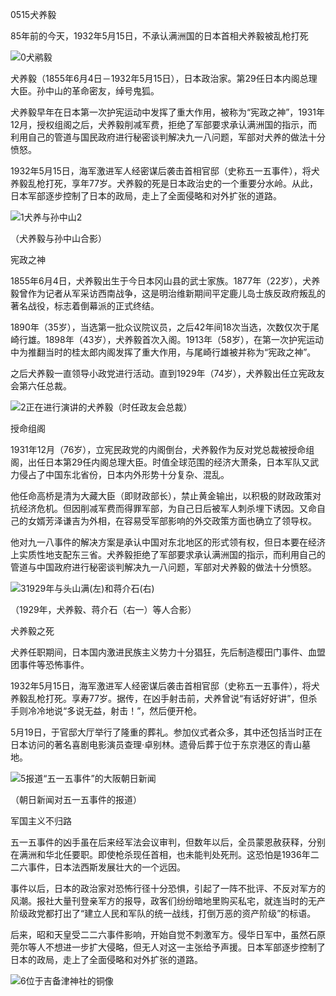 0515犬养毅

85年前的今天，1932年5月15日，不承认满洲国的日本首相犬养毅被乱枪打死

![0犬鹇毅](0犬鹇毅.jpg)

犬养毅（1855年6月4日－1932年5月15日），日本政治家。第29任日本内阁总理大臣。孙中山的革命密友，绰号鬼狐。

犬养毅早年在日本第一次护宪运动中发挥了重大作用，被称为“宪政之神”，1931年12月，授权组阁之后，犬养毅削减军费，拒绝了军部要求承认满洲国的指示，而利用自己的管道与国民政府进行秘密谈判解决九一八问题，军部对犬养的做法十分愤怒。

1932年5月15日，海军激进军人经密谋后袭击首相官邸（史称五一五事件），将犬养毅乱枪打死，享年77岁。犬养毅的死是日本政治史的一个重要分水岭。从此，日本军部逐步控制了日本的政局，走上了全面侵略和对外扩张的道路。

![1犬养与孙中山2](1犬养与孙中山2.jpeg)

（犬养毅与孙中山合影）

宪政之神

1855年6月4日，犬养毅出生于今日本冈山县的武士家族。1877年（22岁），犬养毅曾作为记者从军采访西南战争，这是明治维新期间平定鹿儿岛士族反政府叛乱的著名战役，标志着倒幕派的正式终结。

1890年（35岁），当选第一批众议院议员，之后42年间18次当选，次数仅次于尾崎行雄。1898年（43岁），犬养毅首次入阁。1913年（58岁），在第一次护宪运动中为推翻当时的桂太郎内阁发挥了重大作用，与尾崎行雄被并称为“宪政之神”。

之后犬养毅一直领导小政党进行活动。直到1929年（74岁），犬养毅出任立宪政友会第六任总裁。

![2正在进行演讲的犬养毅（时任政友会总裁）](2正在进行演讲的犬养毅（时任政友会总裁）.jpg)

授命组阁

1931年12月（76岁），立宪民政党的内阁倒台，犬养毅作为反对党总裁被授命组阁，出任日本第29任内阁总理大臣。时值全球范围的经济大萧条，日本军队又武力侵占了中国东北省份，日本内外形势十分复杂、混乱。

他任命高桥是清为大藏大臣（即财政部长），禁止黄金输出，以积极的财政政策对抗经济危机。但因削减军费而得罪军部，为自己日后被军人刺杀埋下诱因。又命自己的女婿芳泽谦吉为外相，在容易受军部影响的外交政策方面也确立了领导权。

他对九一八事件的解决方案是承认中国对东北地区的形式领有权，但日本要在经济上实质性地支配东三省。犬养毅拒绝了军部要求承认满洲国的指示，而利用自己的管道与中国政府进行秘密谈判解决九一八问题，军部对犬养毅的做法十分愤怒。

![31929年与头山满(左)和蒋介石(右)](31929年与头山满(左)和蒋介石(右).jpg)

（1929年，犬养毅、蒋介石（右一）等人合影）

犬养毅之死

犬养任职期间，日本国内激进民族主义势力十分猖狂，先后制造樱田门事件、血盟团事件等恐怖事件。

1932年5月15日，海军激进军人经密谋后袭击首相官邸（史称五一五事件），将犬养毅乱枪打死。享寿77岁。据传，在凶手射击前，犬养曾说“有话好好讲”，但杀手则冷冷地说“多说无益，射击！”，然后便开枪。

5月19日，于官邸大厅举行了隆重的葬礼。参加仪式者众多，其中还包括当时正在日本访问的著名喜剧电影演员查理·卓别林。遗骨后葬于位于东京港区的青山墓地。

![5报道“五一五事件”的大阪朝日新闻](5报道“五一五事件”的大阪朝日新闻.jpg)

（朝日新闻对五一五事件的报道）

军国主义不归路

五一五事件的凶手虽在后来经军法会议审判，但数年以后，全员蒙恩赦获释，分别在满洲和华北任要职。即使枪杀现任首相，也未能判处死刑。这恐怕是1936年二二六事件，日本法西斯发展壮大的一个远因。

事件以后，日本的政治家对恐怖行径十分恐惧，引起了一阵不批评、不反对军方的风潮。报社大量刊登亲军方的报导，政客们纷纷暗地里购买私宅，就连当时的无产阶级政党都打出了“建立人民和军队的统一战线，打倒万恶的资产阶级”的标语。

后来，昭和天皇受二二六事件影响，开始自觉不刺激军方。侵华日军中，虽然石原莞尔等人不想进一步扩大侵略，但无人对这一主张给予声援。日本军部逐步控制了日本的政局，走上了全面侵略和对外扩张的道路。

![6位于吉备津神社的铜像](6位于吉备津神社的铜像.JPG)